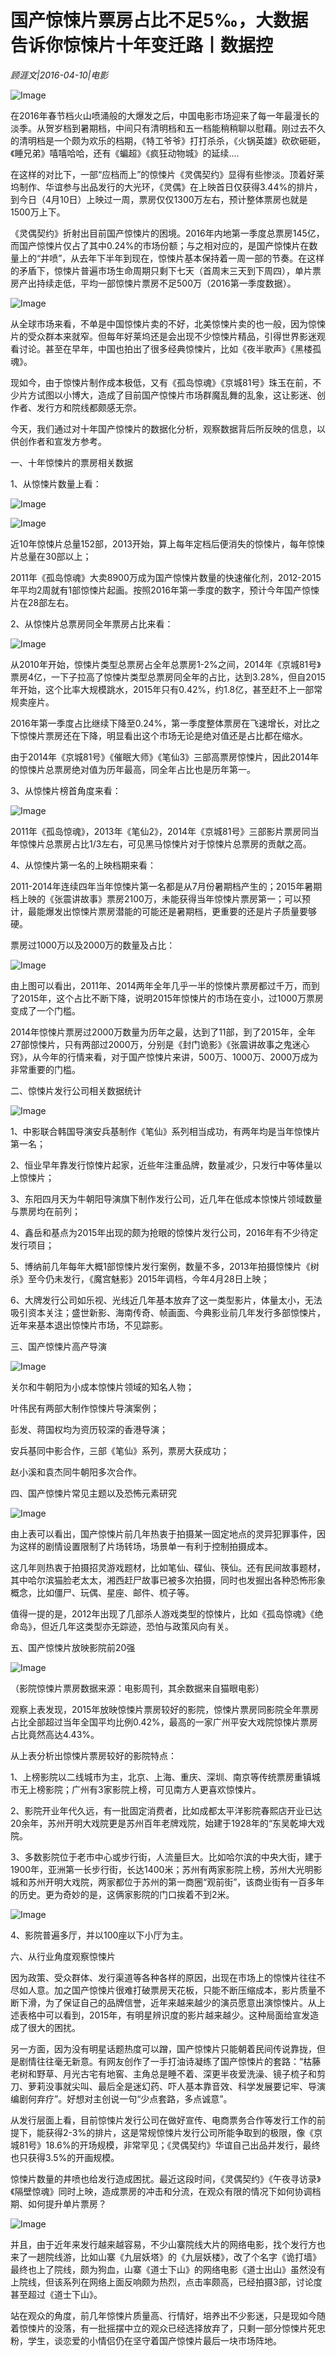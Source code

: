 # 国产惊悚片票房占比不足5‰，大数据告诉你惊悚片十年变迁路丨数据控

*顾涯文|2016-04-10|电影*

![Image](http://static.ylzbl.com/uploads/ueditor/php/upload/image/20170912/1505205493148988.jpeg)

在2016年春节档火山喷涌般的大爆发之后，中国电影市场迎来了每一年最漫长的淡季。从贺岁档到暑期档，中间只有清明档和五一档能稍稍聊以慰藉。刚过去不久的清明档是一个颇为欢乐的档期，《特工爷爷》打打杀杀，《火锅英雄》砍砍砸砸，《睡兄弟》嘻嘻哈哈，还有《蝙超》《疯狂动物城》的延续....

在这样的对比下，一部“应档而上”的惊悚片《灵偶契约》显得有些惨淡。顶着好莱坞制作、华谊参与出品发行的大光环，《灵偶》在上映首日仅获得3.44%的排片，到今日（4月10日）上映过一周，票房仅仅1300万左右，预计整体票房也就是1500万上下。

《灵偶契约》折射出目前国产惊悚片的困境。2016年内地第一季度总票房145亿，而国产惊悚片仅占了其中0.24%的市场份额；与之相对应的，是国产惊悚片在数量上的“井喷”，从去年下半年到现在，惊悚片基本保持着一周一部的节奏。在这样的矛盾下，惊悚片普遍市场生命周期只剩下七天（首周末三天到下周四），单片票房产出持续走低，平均一部惊悚片票房不足500万（2016第一季度数据）。

![Image](http://si1.go2yd.com/get-image/0GcBI3WrNaq)

从全球市场来看，不单是中国惊悚片卖的不好，北美惊悚片卖的也一般，因为惊悚片的受众群本来就窄。但每年好莱坞还是会出现不少惊悚片精品，引得世界影迷观看讨论。甚至在早年，中国也拍出了很多经典惊悚片，比如《夜半歌声》《黑楼孤魂》。

现如今，由于惊悚片制作成本极低，又有《孤岛惊魂》《京城81号》珠玉在前，不少片方试图以小博大，造成了目前国产惊悚片市场群魔乱舞的乱象，这让影迷、创作者、发行方和院线都颇感无奈。

今天，我们通过对十年国产惊悚片的数据化分析，观察数据背后所反映的信息，以供创作者和宣发方参考。

一、十年惊悚片的票房相关数据

1、从惊悚片数量上看：

![Image](http://si1.go2yd.com/get-image/0GcBI18E6JU)

![Image](http://si1.go2yd.com/get-image/0GcBHpus3Lk)

近10年惊悚片总量152部，2013开始，算上每年定档后便消失的惊悚片，每年惊悚片总量在30部以上；

2011年《孤岛惊魂》大卖8900万成为国产惊悚片数量的快速催化剂，2012-2015年平均2周就有1部惊悚片起画。按照2016年第一季度的数字，预计今年国产惊悚片在28部左右。

2、从惊悚片总票房同全年票房占比来看：

![Image](http://si1.go2yd.com/get-image/0GcBHtsFhtw)

从2010年开始，惊悚片类型总票房占全年总票房1-2%之间，2014年《京城81号》票房4亿，一下子拉高了惊悚片类型总票房同全年的占比，达到3.28%，但自2015年开始，这个比率大规模跳水，2015年只有0.42%，约1.8亿，甚至赶不上一部常规卖座片。

2016年第一季度占比继续下降至0.24%，第一季度整体票房在飞速增长，对比之下惊悚片票房还在下降，明显看出这个市场无论是绝对值还是占比都在缩水。

由于2014年《京城81号》《催眠大师》《笔仙3》三部高票房惊悚片，因此2014年的惊悚片总票房绝对值为历年最高，同全年占比也是历年第一。

3、从惊悚片榜首角度来看：

![Image](http://si1.go2yd.com/get-image/0GcBHxxMW1Y)

2011年《孤岛惊魂》，2013年《笔仙2》，2014年《京城81号》三部影片票房同当年惊悚片总票房占比1/3左右，可见黑马惊悚片对于惊悚片总票房的贡献之高。

4、从惊悚片第一名的上映档期来看：

2011-2014年连续四年当年惊悚片第一名都是从7月份暑期档产生的；2015年暑期档上映的《张震讲故事》票房2100万，未能获得当年惊悚片票房第一；可以预计，最能爆发出惊悚片票房潜能的可能还是暑期档，更重要的还是片子质量要够硬。

票房过1000万以及2000万的数量及占比：

![Image](http://si1.go2yd.com/get-image/0GcBHzNa49I)

由上图可以看出，2011年、2014两年全年几乎一半的惊悚片票房都过千万，而到了2015年，这个占比不断下降，说明2015年惊悚片的市场在变小，过1000万票房变成了一个门槛。

2014年惊悚片票房过2000万数量为历年之最，达到了11部，到了2015年，全年27部惊悚片，只有两部过2000万，分别是《封门诡影》《张震讲故事之鬼迷心窍》，从今年的行情来看，对于国产惊悚片来讲，500万、1000万、2000万成为非常重要的门槛。

二、惊悚片发行公司相关数据统计

![Image](http://si1.go2yd.com/get-image/0GcBI2HcCZs)

1、中影联合韩国导演安兵基制作《笔仙》系列相当成功，有两年均是当年惊悚片第一名；

2、恒业早年靠发行惊悚片起家，近些年注重品牌，数量减少，只发行中等体量以上惊悚片；

3、东阳四月天为牛朝阳导演旗下制作发行公司，近几年在低成本惊悚片领域数量与票房均在前列；

4、鑫岳和基点为2015年出现的颇为抢眼的惊悚片发行公司，2016年有不少待定发行项目；

5、博纳前几年每年大概1部惊悚片发行案例，数量不多，2013年拍摄惊悚片《树杀》至今仍未发行，《魔宫魅影》2015年调档，今年4月28日上映；

6、大牌发行公司如乐视、光线近几年基本放弃了这一类型影片，体量太小，无法吸引资本关注；盛世新影、海南传奇、帧画面、今典影业前几年发行多部惊悚片，近年来基本退出惊悚片市场，不见踪影。

三、国产惊悚片高产导演

![Image](http://si1.go2yd.com/get-image/0GcBHwieMQS)

关尔和牛朝阳为小成本惊悚片领域的知名人物；

叶伟民有两部大制作惊悚片导演案例；

彭发、蒋国权均为资历较深的香港导演；

安兵基同中影合作，三部《笔仙》系列，票房大获成功；

赵小溪和袁杰同牛朝阳多次合作。

四、国产惊悚片常见主题以及恐怖元素研究

![Image](http://si1.go2yd.com/get-image/0GcBI5EjaFs)

由上表可以看出，国产惊悚片前几年热衷于拍摄某一固定地点的灵异犯罪事件，因为这样的剧情设置限制了片场转场，场景单一有利于控制拍摄成本。

这几年则热衷于拍摄招灵游戏题材，比如笔仙、碟仙、筷仙。还有民间故事题材，其中哈尔滨猫脸老太太，湘西赶尸故事已被多次拍摄，同时也发掘出各种恐怖形象概念，比如僵尸、玩偶、星座、邮件、梳子等。

值得一提的是，2012年出现了几部杀人游戏类型的惊悚片，比如《孤岛惊魂》《绝命岛》，但近几年这类型亦无踪迹，恐怕与政策风向有关。

五、国产惊悚片放映影院前20强

![Image](http://si1.go2yd.com/get-image/0GcBHrEQa6C)

（影院惊悚片票房数据来源：电影周刊，其余数据来自猫眼电影）

观察上表发现，2015年放映惊悚片票房较好的影院，惊悚片票房同影院全年票房占比全部超过当年全国平均比例0.42%，最高的一家广州平安大戏院惊悚片票房占比竟然高达4.43%。

从上表分析出惊悚片票房较好的影院特点：

1、上榜影院以二线城市为主，北京、上海、重庆、深圳、南京等传统票房重镇城市无上榜影院；广州有3家影院上榜，可见南方人更喜欢惊悚片。

2、影院开业年代久远，有一批固定消费者，比如成都太平洋影院春熙店开业已达20余年，苏州开明大戏院更是苏州百年老牌戏院，始建于1928年的“东吴乾坤大戏院。

3、多数影院位于老市中心或步行街，人流量巨大。比如哈尔滨的中央大街，建于1900年，亚洲第一长步行街，长达1400米；苏州有两家影院上榜，苏州大光明影城和苏州开明大戏院，两家都位于苏州的第一商圈“观前街”，该商业街有一百多年的历史。更为奇妙的是，这俩家影院的门口挨着不到2米。

![Image](http://si1.go2yd.com/get-image/0GcBHsVANKi)

4、影院普遍多厅，并以100座以下小厅为主。

六、从行业角度观察惊悚片

因为政策、受众群体、发行渠道等各种各样的原因，出现在市场上的惊悚片往往不尽如人意。加之国产惊悚片很难打破票房天花板，只能不断压缩成本，影片质量不断下滑，为了保证自己的品牌信誉，近年来越来越少的演员愿意出演惊悚片。从上述表格中可以看到，2015年，有明星辨识度的影片越来越少。这种局面给宣发造成了很大的困扰。

另一方面，因为没有明星话题热度可以蹭，国产惊悚片只能朝着民间传说靠拢，但是剧情往往毫无新意。有网友创作了一手打油诗凝练了国产惊悚片的套路：“枯藤老树和野草、月光古宅有地窖、主角总是睡不着、深更半夜爱洗澡、镜子梳子和剪刀、萝莉没事就尖叫、最后全是迷幻药、吓人基本靠音效、科学发展要记牢、导演编剧何弃疗”。好想对主创说一句“少点套路，多点诚意”。

从发行层面上看，目前惊悚片发行公司在做好宣传、电商票务合作等发行工作的前提下，能获得2-3%的排片，这是常规惊悚片发行公司所能争取到的极限，像《京城81号》18.6%的开场规模，非常罕见；《灵偶契约》华谊自己出品并发行，最终也只获得3.5%的开画规模。

惊悚片数量的井喷也给发行造成困扰。最近这段时间，《灵偶契约》《午夜寻访录》《隔壁惊魂》同时上映，造成票房的冲击和分流，在观众有限的情况下如何协调档期、如何提升单片票房？

![Image](http://si1.go2yd.com/get-image/0GcBHvLK97Q)

并且，由于近年来发行越来越容易，不少山寨院线大片的网络电影，找个发行方也来了一趟院线游，比如山寨《九层妖塔》的《九层妖楼》，改了个名字《诡打墙》最终也上了院线，颇为狗血，山寨《道士下山》的网络电影《道士出山》虽然没有上院线，但该系列在网络上面反响颇为热烈，点击率颇高，已经拍摄3部，讨论度甚至超过《道士下山》。

站在观众的角度，前几年惊悚片质量高、行情好，培养出不少影迷，只是现如今随着惊悚片的没落，有一批摇摆中立的观众已经选择放弃了，只剩一部分惊悚片死忠粉，学生，谈恋爱的小情侣仍在坚守着国产惊悚片最后一块市场阵地。

